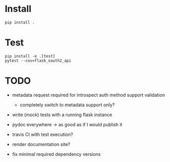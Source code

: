 # Install

    pip install .

# Test

    pip install -e .[test]
    pytest --cov=flask_oauth2_api

# TODO

- metadata request required for introspect auth method support validation
    - completely switch to metadata support only?
- write (mock) tests with a running flask instance

- pydoc everywhere -> as good as if I would publish it
- travis CI with test execution?
- render documentation site?
- fix minimal required dependency versions